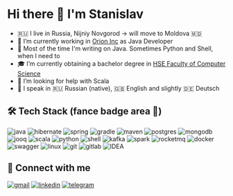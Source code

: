 # Hi there 👋 I'm Stanislav

- 🇷🇺 I live in Russia, Nijniy Novgorod -> will move to Moldova 🇲🇩
- 🔭 I’m currently working in [Orion Inc](https://www.orioninc.com/) as Java Developer
- 🌱 Most of the time I'm writing on Java. Sometimes Python and Shell, when I need to
- 🎓 I’m currently obtaining a bachelor degree in [HSE Faculty of Computer Science](https://nnov.hse.ru/en/ba/se/)
- 🤔 I’m looking for help with Scala
- 🎤 I speak in 🇷🇺 Russian (native), 🇬🇧 English and slightly 🇩🇪 Deutsch 

## 🛠 Tech Stack (fance badge area 🤪)

![java](https://img.shields.io/badge/java-%23FFFFFF.svg?&style=for-the-badge&logo=java&logoColor=red) ![hibernate](https://img.shields.io/badge/hibernate-%23BFAF7E.svg?&style=for-the-badge&logo=hibernate&logoColor=white) ![spring](https://img.shields.io/badge/spring%20-%236DB33F.svg?&style=for-the-badge&logo=spring&logoColor=white) ![gradle](https://img.shields.io/badge/gradle%20-%2314354C.svg?style=for-the-badge&logo=gradle) ![maven](https://img.shields.io/badge/Maven-C71A36?style=for-the-badge&logo=apache-maven) ![postgres](https://img.shields.io/badge/postgres-%23316192.svg?&style=for-the-badge&logo=postgresql&logoColor=white) ![mongodb](https://img.shields.io/badge/MongoDB-%234ea94b.svg?&style=for-the-badge&logo=mongodb&logoColor=white) ![jooq](https://img.shields.io/badge/jooq-%23000000.svg?&style=for-the-badge&logo=jooq&logoColor=white) ![scala](https://img.shields.io/badge/scala-%23DC322F.svg?&style=for-the-badge&logo=scala&logoColor=white) ![python](https://img.shields.io/badge/python-%233776AB.svg?&style=for-the-badge&logo=python&logoColor=white) ![shell](https://img.shields.io/badge/shell_script%20-%23121011.svg?&style=for-the-badge&logo=gnu-bash&logoColor=white) ![kafka](https://img.shields.io/badge/kafka-%23000000.svg?&style=for-the-badge&logo=apache-kafka&logoColor=white) ![spark](https://img.shields.io/badge/spark-%23E25A1C.svg?&style=for-the-badge&logo=apache-spark&logoColor=white) ![rocketmq](https://img.shields.io/badge/rocketmq-%23D77310.svg?&style=for-the-badge&logo=apache-rocketmq&logoColor=white) ![docker](https://img.shields.io/badge/docker-%232496ED.svg?&style=for-the-badge&logo=docker&logoColor=white) ![swagger](https://img.shields.io/badge/swagger-%2385EA2D.svg?&style=for-the-badge&logo=swagger&logoColor=black) ![linux](https://img.shields.io/badge/linux-000000?logo=linux&logoColor=white&style=for-the-badge&logoColor=white) ![git](https://img.shields.io/badge/git%20-%23F05033.svg?&style=for-the-badge&logo=git&logoColor=white) ![gitlab](https://img.shields.io/badge/gitlab-%23330f63.svg?&style=for-the-badge&logo=gitlab&logoColor=white) ![IDEA](https://img.shields.io/badge/idea-%23000000.svg?&style=for-the-badge&logo=intellij-idea&logoColor=white)

## 🤝 Connect with me

[![gmail](https://img.shields.io/badge/gmail-D14836?&style=for-the-badge&logo=gmail&logoColor=white)](mailto:stanis.stoyanov@gmail.com) [![linkedin](https://img.shields.io/badge/linkedin%20-%230077B5.svg?&style=for-the-badge&logo=linkedin&logoColor=white)](https://www.linkedin.com/in/ssstoyanov) [![telegram](https://img.shields.io/badge/telegram%20-%230077B5.svg?&style=for-the-badge&logo=telegram&logoColor=white)](https://t.me/slowslav) 
